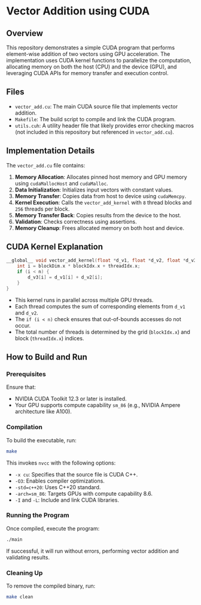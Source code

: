 # Vector Addition using CUDA

## Overview
This repository demonstrates a simple CUDA program that performs element-wise addition of two vectors using GPU acceleration. The implementation uses CUDA kernel functions to parallelize the computation, allocating memory on both the host (CPU) and the device (GPU), and leveraging CUDA APIs for memory transfer and execution control.

## Files
- `vector_add.cu`: The main CUDA source file that implements vector addition.
- `Makefile`: The build script to compile and link the CUDA program.
- `utils.cuh`: A utility header file that likely provides error checking macros (not included in this repository but referenced in `vector_add.cu`).

## Implementation Details
The `vector_add.cu` file contains:
1. **Memory Allocation**: Allocates pinned host memory and GPU memory using `cudaMallocHost` and `cudaMalloc`.
2. **Data Initialization**: Initializes input vectors with constant values.
3. **Memory Transfer**: Copies data from host to device using `cudaMemcpy`.
4. **Kernel Execution**: Calls the `vector_add_kernel` with `8` thread blocks and `256` threads per block.
5. **Memory Transfer Back**: Copies results from the device to the host.
6. **Validation**: Checks correctness using assertions.
7. **Memory Cleanup**: Frees allocated memory on both host and device.

## CUDA Kernel Explanation
```cpp
__global__ void vector_add_kernel(float *d_v1, float *d_v2, float *d_v3, int n) {
    int i = blockDim.x * blockIdx.x + threadIdx.x;
    if (i < n) {
        d_v3[i] = d_v1[i] + d_v2[i];
    }
}
```
- This kernel runs in parallel across multiple GPU threads.
- Each thread computes the sum of corresponding elements from `d_v1` and `d_v2`.
- The `if (i < n)` check ensures that out-of-bounds accesses do not occur.
- The total number of threads is determined by the grid (`blockIdx.x`) and block (`threadIdx.x`) indices.

## How to Build and Run
### Prerequisites
Ensure that:
- NVIDIA CUDA Toolkit 12.3 or later is installed.
- Your GPU supports compute capability `sm_86` (e.g., NVIDIA Ampere architecture like A100).

### Compilation
To build the executable, run:
```sh
make
```
This invokes `nvcc` with the following options:
- `-x cu`: Specifies that the source file is CUDA C++.
- `-O3`: Enables compiler optimizations.
- `-std=c++20`: Uses C++20 standard.
- `-arch=sm_86`: Targets GPUs with compute capability 8.6.
- `-I` and `-L`: Include and link CUDA libraries.

### Running the Program
Once compiled, execute the program:
```sh
./main
```
If successful, it will run without errors, performing vector addition and validating results.

### Cleaning Up
To remove the compiled binary, run:
```sh
make clean
```

